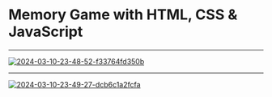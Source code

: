 # Memory Game with HTML, CSS & JavaScript
<hr>
<a href="https://ibb.co/0ZWqnJd"><img src="https://i.ibb.co/mtYJRzM/2024-03-10-23-48-52-f33764fd350b.png" alt="2024-03-10-23-48-52-f33764fd350b" border="0"></a>
<hr>
<a href="https://ibb.co/wcy3z81"><img src="https://i.ibb.co/FH6NDct/2024-03-10-23-49-27-dcb6c1a2fcfa.png" alt="2024-03-10-23-49-27-dcb6c1a2fcfa" border="0"></a>
